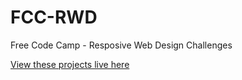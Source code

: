 # FCC-RWD
Free Code Camp - Resposive Web Design Challenges

[View these projects live here](https://akashdeshpande.github.io/FCC-RWD/)